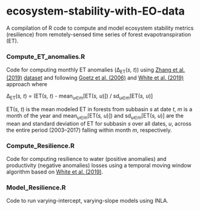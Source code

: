 # ecosystem-stability-with-EO-data
A compilation of R code to compute and model ecosystem stability metrics (resilience) from remotely-sensed time series of forest evapotranspiration (ET).
### Compute_ET_anomalies.R
Code for computing monthly ET anomalies (&#916;<sub>ET</sub>(*s, t*)) using [Zhang et al. (2019)](https://www.sciencedirect.com/science/article/abs/pii/S003442571830590X) [dataset](https://developers.google.com/earth-engine/datasets/catalog/CAS_IGSNRR_PML_V2) and following [Goetz et al. (2006)](https://www.sciencedirect.com/science/article/abs/pii/S0034425706000289) and [White et al. (2019)](https://zslpublications.onlinelibrary.wiley.com/doi/10.1002/rse2.148) approach where

&#916;<sub>ET</sub>(*s, t*) = (ET(*s, t*) - mean<sub>u&isin;m</sub>[ET(*s, u*)]) / sd<sub>u&isin;m</sub>[ET(*s, u*)]

ET(*s, t*) is the mean modeled ET in forests from subbasin *s* at date *t*, *m* is a month of the year and mean<sub>u&isin;m</sub>[ET(*s, u*)]) and sd<sub>u&isin;m</sub>[ET(*s, u*)] are the mean and standard deviation of ET for subbasin *s* over all dates, *u*, across the entire period (2003–2017) falling within month *m*, respectively.
### Compute_Resilience.R
Code for computing resilience to water (positive anomalies) and productivity (negative anomalies) losses using a temporal moving window algorithm based on [White et al. (2019)](https://zslpublications.onlinelibrary.wiley.com/doi/10.1002/rse2.148).
### Model_Resilience.R
Code to run varying-intercept, varying-slope models using INLA.
